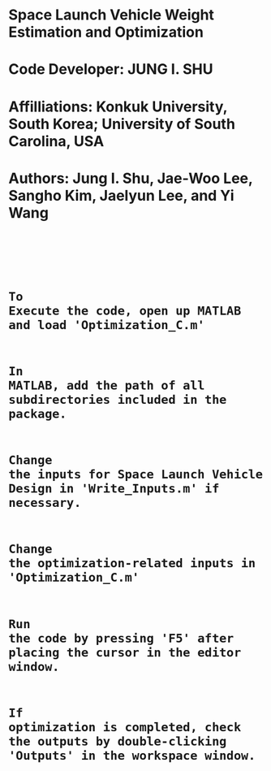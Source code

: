 # Space Launch Vehicle Weight Estimation and Optimization
# Code Developer: JUNG I. SHU
# Affilliations: Konkuk University, South Korea; University of South Carolina, USA
# Authors: Jung I. Shu, Jae-Woo Lee, Sangho Kim, Jaelyun Lee, and Yi Wang
#
# <Code Execution Guide>
#
# To Execute the code, open up MATLAB and load 'Optimization_C.m'
# In MATLAB, add the path of all subdirectories included in the package.
# Change the inputs for Space Launch Vehicle Design in 'Write_Inputs.m' if necessary.
# Change the optimization-related inputs in 'Optimization_C.m'
# Run the code by pressing 'F5' after placing the cursor in the editor window.
# If optimization is completed, check the outputs by double-clicking 'Outputs' in the workspace window.

